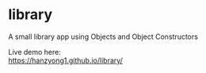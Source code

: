 # library   

A small library app using Objects and Object Constructors   

Live demo here:    
https://hanzyong1.github.io/library/

